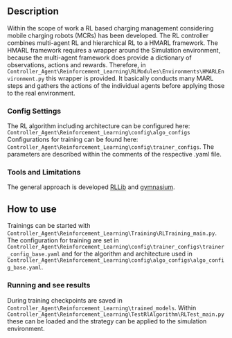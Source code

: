 ## Description

Within the scope of work a RL based charging management considering mobile charging robots (MCRs) has been developed. The RL controller combines multi-agent RL and hierarchical RL to a HMARL framework. The HMARL framework requires a wrapper around the Simulation environment, because the multi-agent framework does provide a dictionary of observations, actions and rewards. Therefore, in `Controller_Agent\Reinforcement_Learning\RLModules\Environments\HMARLEnvironment.py` this wrapper is provided. It basically conducts many MARL steps and gathers the actions of the individual agents before applying those to the real environment. 


### Config Settings  
The RL algorithm including architecture can be configured here: `Controller_Agent\Reinforcement_Learning\config\algo_configs`
Configurations for training can be found here: `Controller_Agent\Reinforcement_Learning\config\trainer_configs`. The parameters are described within the comments of the respective .yaml file.


### Tools and Limitations 
The general approach is developed [RLLib](https://docs.ray.io/en/latest/rllib/index.html) and [gymnasium](https://gymnasium.farama.org/index.html).


## How to use
Trainings can be started with `Controller_Agent\Reinforcement_Learning\Training\RLTraining_main.py`. The configuration for training are set in `Controller_Agent\Reinforcement_Learning\config\trainer_configs\trainer_config_base.yaml` and for the algorithm and architecture used in `Controller_Agent\Reinforcement_Learning\config\algo_configs\algo_config_base.yaml`. 

### Running and see results
During training checkpoints are saved in `Controller_Agent\Reinforcement_Learning\trained_models`. Within `Controller_Agent\Reinforcement_Learning\TestRlAlgorithm\RLTest_main.py` these can be loaded and the strategy can be applied to the simulation environment.